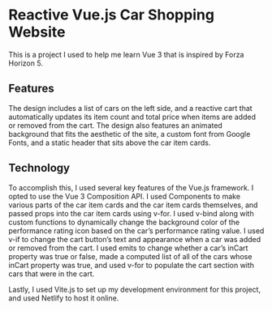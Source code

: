 # Reactive Vue.js Car Shopping Website
This is a project I used to help me learn Vue 3 that is inspired by Forza Horizon 5. 

## Features
The design includes a list of cars on the left side, and a reactive cart that automatically updates its item count and total price when items are added or removed from the cart. The design also features an animated background that fits the aesthetic of the site, a custom font from Google Fonts, and a static header that sits above the car item cards. 

## Technology
To accomplish this, I used several key features of the Vue.js framework. I opted to use the Vue 3 Composition API. I used Components to make various parts of the car item cards and the car item cards themselves, and passed props into the car item cards using v-for. I used v-bind along with custom functions to dynamically change the background color of the performance rating icon based on the car’s performance rating value. I used v-if to change the cart button’s text and appearance when a car was added or removed from the cart. I used emits to change whether a car’s inCart property was true or false, made a computed list of all of the cars whose inCart property was true, and used v-for to populate the cart section with cars that were in the cart.

Lastly, I used Vite.js to set up my development environment for this project, and used Netlify to host it online.
